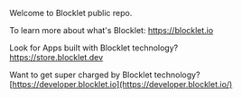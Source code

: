 Welcome to Blocklet public repo. 


To learn more about what's Blocklet:
https://blocklet.io


Look for Apps built with Blocklet technology?   
https://store.blocklet.dev


Want to get super charged by Blocklet technology?  
[https://developer.blocklet.io](https://developer.blocklet.io/)

